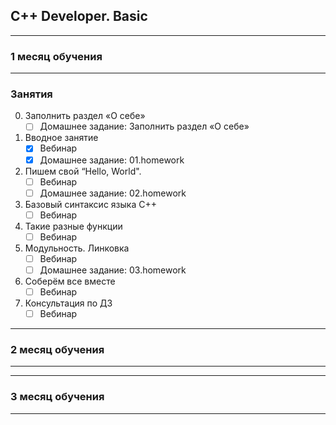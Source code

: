 ## C++ Developer. Basic
***
### 1 месяц обучения
***
### Занятия
0. Заполнить раздел «О себе»
    - [ ] Домашнее задание: Заполнить раздел «О себе»
1. Вводное занятие
    - [x] Вебинар
    - [x] Домашнее задание: 01.homework
2. Пишем свой “Hello, World". 
    - [ ] Вебинар
    - [ ] Домашнее задание: 02.homework
3. Базовый синтаксис языка C++
    - [ ] Вебинар
4. Такие разные функции
    - [ ] Вебинар
5. Модульность. Линковка
    - [ ] Вебинар
    - [ ] Домашнее задание: 03.homework
6. Соберём все вместе
    - [ ] Вебинар
7. Консультация по ДЗ
    - [ ] Вебинар

***
### 2 месяц обучения
***

***
### 3 месяц обучения
***